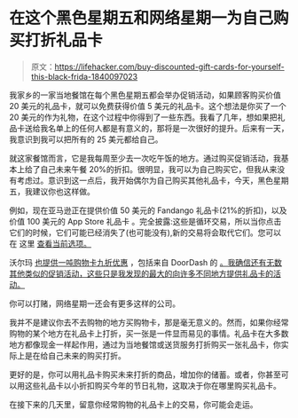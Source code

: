 # 在这个黑色星期五和网络星期一为自己购买打折礼品卡

> 原文：<https://lifehacker.com/buy-discounted-gift-cards-for-yourself-this-black-frida-1840097023>

我家乡的一家当地餐馆在每个黑色星期五都会举办促销活动，如果顾客购买价值 20 美元的礼品卡，就可以免费获得价值 5 美元的礼品卡。这个想法是你买了一个 20 美元的作为礼物，在这个过程中你得到了一些东西。我看了几年，想如果把礼品卡送给我名单上的任何人都是有意义的，那将是一次很好的提升。后来有一天，我意识到我可以把所有的 25 美元都给自己。



就这家餐馆而言，它是我每周至少去一次吃午饭的地方。通过购买促销活动，我基本上给了自己未来午餐 20%的折扣。很明显，我可以为自己购买它，但我从来没有考虑过。意识到这一点后，我开始偶尔为自己购买其他礼品卡，今天，黑色星期五，我建议你也这样做。

例如，现在亚马逊正在提供价值 50 美元的 Fandango 礼品卡(21%的折扣)，以及价值 100 美元的 App Store 礼品卡 。完全披露:这些是循环交易，所以当你点击它们的时候，它们可能已经消失了(也可能没有),新的交易将会取代它们。您可以在 这里 [查看当前选项。](https://www.amazon.com/b/ref=gbph_ftr_m-2_eb70_dls_ACTV?asc_campaign=InlineText&asc_refurl=https://lifehacker.com/buy-discounted-gift-cards-for-yourself-this-black-frida-1840097023&asc_source=&gb_f_first=enforcedCategories:2864196011,dealStates:UPCOMING%2CAVAILABLE%2CWAITLIST%2CWAITLISTFULL,sortOrder:BY_SCORE,widgetCurrentTab:0&ie=UTF8&node=2864196011&pf_rd_i=2864196011&pf_rd_m=ATVPDKIKX0DER&pf_rd_p=e495d72f-438d-4e37-8717-77db6a72eb70&pf_rd_r=D8JQMF77ZEG702KJ3M0C&pf_rd_s=merchandised-search-2&pf_rd_t=101&tag=kinjalifehackerlink-20)

沃尔玛 [也提供一吨购物卡九折优惠](https://www.walmart.com/cp/96894) ，包括来自 DoorDash 的 [。我确信还有无数其他类似的促销活动，这些只是我发现的最大的向许多不同地方提供礼品卡的活动。](https://www.walmart.com/ip/Door-Dash-25-Gift-Card-Email-Delivery/149460144)

你可以打赌，网络星期一还会有更多这样的公司。

我并不是建议你去不去购物的地方买购物卡，那是毫无意义的。然而，如果你经常购物的某个地方在礼品卡上打折，买一张是一件显而易见的事情。礼品卡在大多数地方都像现金一样起作用，通过为当地餐馆或送货服务打折购买一张礼品卡，你实际上是在给自己未来的购买打折。

更好的是，你可以用礼品卡购买未来打折的商品，增加你的储蓄。或者，你甚至可以用这些礼品卡以小折扣购买今年的节日礼物，这取决于你在哪里购买礼品卡。

在接下来的几天里，留意你经常购物的礼品卡上的交易，你可能会走运。